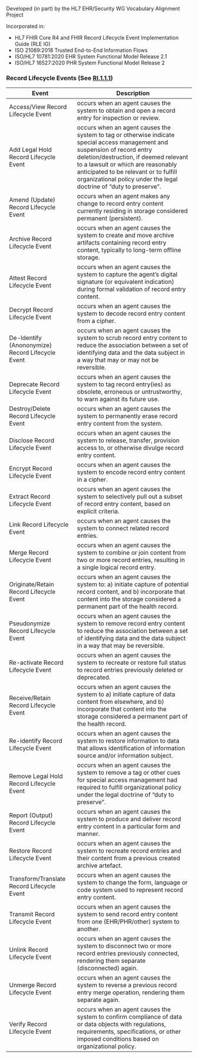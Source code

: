 Developed (in part) by the HL7 EHR/Security WG Vocabulary Alignment Project

Incorporated in:

* HL7 FHIR Core R4 and FHIR Record Lifecycle Event Implementation Guide (RLE IG)
* ISO 21089:2018 Trusted End-to-End Information Flows
* ISO/HL7 10781:2020 EHR System Functional Model Release 2.1
* ISO/HL7 16527:2020 PHR System Functional Model Release 2

### Record Lifecycle Events (See [RI.1.1.1](Requirements-EHRSFMR2-RI.1.1.1.html))

| Event | Description |
| --- | --- |
| Access/View Record Lifecycle Event | occurs when an agent causes the system to obtain and open a record entry for inspection or review. |
| Add Legal Hold Record Lifecycle Event | occurs when an agent causes the system to tag or otherwise indicate special access management and suspension of record entry deletion/destruction, if deemed relevant to a lawsuit or which are reasonably anticipated to be relevant or to fulfill organizational policy under the legal doctrine of “duty to preserve”. |
| Amend (Update) Record Lifecycle Event | occurs when an agent makes any change to record entry content currently residing in storage considered permanent (persistent). |
| Archive Record Lifecycle Event | occurs when an agent causes the system to create and move archive artifacts containing record entry content, typically to long-term offline storage. |
| Attest Record Lifecycle Event | occurs when an agent causes the system to capture the agent’s digital signature (or equivalent indication) during formal validation of record entry content. |
| Decrypt Record Lifecycle Event | occurs when an agent causes the system to decode record entry content from a cipher. |
| De-Identify (Anononymize) Record Lifecycle Event | occurs when an agent causes the system to scrub record entry content to reduce the association between a set of identifying data and the data subject in a way that may or may not be reversible. |
| Deprecate Record Lifecycle Event | occurs when an agent causes the system to tag record entry(ies) as obsolete, erroneous or untrustworthy, to warn against its future use. |
| Destroy/Delete Record Lifecycle Event | occurs when an agent causes the system to permanently erase record entry content from the system. |
| Disclose Record Lifecycle Event | occurs when an agent causes the system to release, transfer, provision access to, or otherwise divulge record entry content. |
| Encrypt Record Lifecycle Event | occurs when an agent causes the system to encode record entry content in a cipher. |
| Extract Record Lifecycle Event | occurs when an agent causes the system to selectively pull out a subset of record entry content, based on explicit criteria. |
| Link Record Lifecycle Event | occurs when an agent causes the system to connect related record entries. |
| Merge Record Lifecycle Event | occurs when an agent causes the system to combine or join content from two or more record entries, resulting in a single logical record entry.  |
| Originate/Retain Record Lifecycle Event | occurs when an agent causes the system to: a) initiate capture of potential record content, and b) incorporate that content into the storage considered a permanent part of the health record. |
| Pseudonymize Record Lifecycle Event | occurs when an agent causes the system to remove record entry content to reduce the association between a set of identifying data and the data subject in a way that may be reversible. |
| Re-activate Record Lifecycle Event | occurs when an agent causes the system to recreate or restore full status to record entries previously deleted or deprecated. |
| Receive/Retain Record Lifecycle Event | occurs when an agent causes the system to a) initiate capture of data content from elsewhere, and b) incorporate that content into the storage considered a permanent part of the health record. |
| Re-identify Record Lifecycle Event | occurs when an agent causes the system to restore information to data that allows identification of information source and/or information subject. |
| Remove Legal Hold Record Lifecycle Event | occurs when an agent causes the system to remove a tag or other cues for special access management had required to fulfill organizational policy under the legal doctrine of “duty to preserve”. |
| Report (Output) Record Lifecycle Event | occurs when an agent causes the system to produce and deliver record entry content in a particular form and manner. |
| Restore Record Lifecycle Event | occurs when an agent causes the system to recreate record entries and their content from a previous created archive artefact. |
| Transform/Translate Record Lifecycle Event | occurs when an agent causes the system to change the form, language or code system used to represent record entry content. |
| Transmit Record Lifecycle Event | occurs when an agent causes the system to send record entry content from one (EHR/PHR/other) system to another. |
| Unlink Record Lifecycle Event | occurs when an agent causes the system to disconnect two or more record entries previously connected, rendering them separate (disconnected) again. |
| Unmerge Record Lifecycle Event | occurs when an agent causes the system to reverse a previous record entry merge operation, rendering them separate again. |
| Verify Record Lifecycle Event | occurs when an agent causes the system to confirm compliance of data or data objects with regulations, requirements, specifications, or other imposed conditions based on organizational policy. |